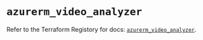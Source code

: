 # `azurerm_video_analyzer`

Refer to the Terraform Registory for docs: [`azurerm_video_analyzer`](https://www.terraform.io/docs/providers/azurerm/r/video_analyzer).
